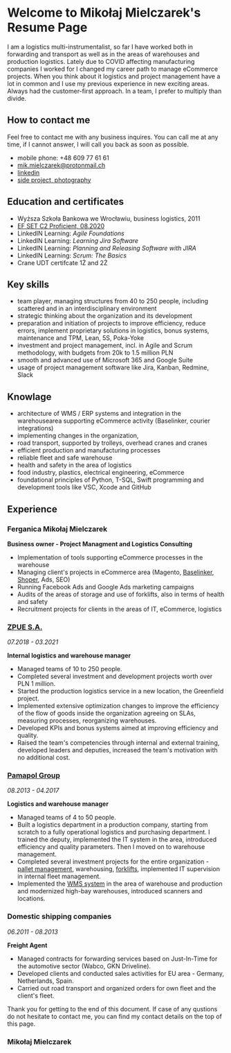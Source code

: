 # Welcome to Mikołaj Mielczarek's Resume Page

I am a logistics multi-instrumentalist, so far I have worked both in forwarding and transport as well as in the areas of warehouses and production logistics. Lately due to COVID affecting manufacturing companies I worked for I changed my career path to manage eCommerce projects. When you think about it logistics and project management have a lot in common and I use my previous experience in new exciting areas. Always had the customer-first approach. In a team, I prefer to multiply than divide.

## How to contact me

Feel free to contact me with any business inquires. You can call me at any time, if I cannot answer, I will call you back as soon as possible.

- mobile phone: +48 609 77 61 61
- [mik.mielczarek@protonmail.ch](mailto:mik.mielczarek@protonmail.ch)
- [linkedin](https://www.linkedin.com/in/mikolajmielczarek/)
- [side project, photography](https://www.instagram.com/mielczarekfotografia/)

## Education and certificates
- Wyższa Szkoła Bankowa we Wrocławiu, business logistics, 2011
- [EF SET C2 Proficient, 08.2020](https://www.efset.org/cert/7wZ5mr)
- LinkedIN Learning: _Agile Foundations_ 
- LinkedIN Learning: _Learning Jira Software_
- LinkedIN Learning: _Planning and Releasing Software with JIRA_ 
- LinkedIN Learning: _Scrum: The Basics_
- Crane UDT certifcate 1Ż and 2Ż

## Key skills
- team player, managing structures from 40 to 250 people, including scattered and in an interdisciplinary environment
- strategic thinking about the organization and its development
- preparation and initiation of projects to improve efficiency, reduce errors, implement proprietary solutions in logistics, bonus systems, maintenance and TPM, Lean, 5S, Poka-Yoke
- investment and project management, incl. in Agile and Scrum methodology, with budgets from 20k to 1.5 million PLN
- smooth and advanced use of Microsoft 365 and Google Suite 
- usage of project management software like Jira, Kanban, Redmine, Slack

## Knowlage 
- architecture of WMS / ERP systems and integration in the warehousearea supporting eCommerce activity (Baselinker, courier integrations)
- implementing changes in the organization,
- road transport, supported by trolleys, overhead cranes and cranes
- efficient production and manufacturing processes
- reliable fleet and safe warehouse
- health and safety in the area of logistics
- food industry, plastics, electrical engineering, eCommerce
- foundational principles of Python, T-SQL, Swift programming and development tools like VSC, Xcode and GitHub

## Experience

### Ferganica Mikołaj Mielczarek
**Business owner - Project Managment and Logistics Consulting**

- Implementation of tools supporting eCommerce processes in the warehouse
- Managing client's projects in eCommerce area (Magento, [Baselinker](http://baselinker.com), [Shoper](http://shoper.pl), Ads, SEO)
- Running Facebook Ads and Google Ads marketing campaigns
- Audits of the areas of storage and use of forklifts, also in terms of health and safety
- Recruitment projects for clients in the areas of IT, eCommerce, logistics

### [ZPUE S.A.](https://zpue.pl)
_07.2018 - 03.2021_

**Internal logistics and warehouse manager** 
- Managed teams of 10 to 250 people.
- Completed several investment and development projects worth over PLN 1 million.
- Started the production logistics service in a new location, the Greenfield project.
- Implemented extensive optimization changes to improve the efficiency of the flow of goods inside the organization agreeing on SLAs, measuring processes, reorganizing warehouses.
- Developed KPIs and bonus systems aimed at improving efficiency and quality.
- Raised the team's competencies through internal and external training, developed leaders and deputies, increased the team's motivation with no additional cost.

### [Pamapol Group](https://www.grupapamapol.pl)
_08.2013 - 04.2017_

**Logistics and warehouse manager**
- Managed teams of 4 to 50 people.
- Built a logistics department in a production company, starting from scratch to a fully operational logistics and purchasing department. I trained the deputy, implemented the IT system in the area, introduced efficiency and quality parameters. Then I moved on to warehouse management.
- Completed several investment projects for the entire organization - [pallet management](https://www.chep.com/pl/pl/consumer-goods), warehousing, [forklifts](https://toyota-forklifts.pl/wynajem-wozkow/wynajem-wozka/), implemented IT supervision in internal fleet management.
- Implemented the [WMS system](https://www.skk.com.pl) in the area of warehouse and production and modernized high-bay warehouses, introduced scanners and locations.

### Domestic shipping companies
_06.2011 - 08.2013_

**Freight Agent**
- Managed contracts for forwarding services based on Just-In-Time for the automotive sector (Wabco, GKN Driveline).
- Developed clients and conducted sales activities for EU area - Germany, Netherlands, Spain.
- Carried out road transport and organized orders for own fleet and the client's fleet.

Thank you for getting to the end of this document. If case of any qustions do not hesitate to contact me, you can find my contact details on the top of this page.
### Mikołaj Mielczarek

